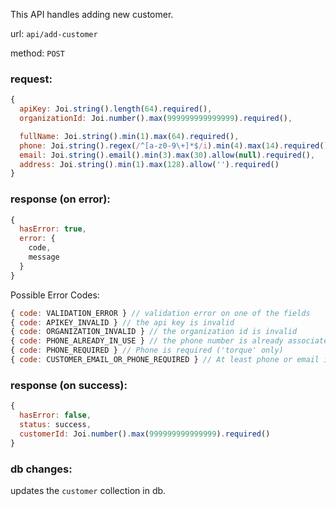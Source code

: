This API handles adding new customer.

url: `api/add-customer`

method: `POST`

### request: 
```js
{
  apiKey: Joi.string().length(64).required(),
  organizationId: Joi.number().max(999999999999999).required(),

  fullName: Joi.string().min(1).max(64).required(),
  phone: Joi.string().regex(/^[a-z0-9\+]*$/i).min(4).max(14).required(),
  email: Joi.string().email().min(3).max(30).allow(null).required(),
  address: Joi.string().min(1).max(128).allow('').required()
}
```

### response (on error):
```js
{
  hasError: true,
  error: {
    code,
    message
  }
}
```

Possible Error Codes:
```js
{ code: VALIDATION_ERROR } // validation error on one of the fields
{ code: APIKEY_INVALID } // the api key is invalid
{ code: ORGANIZATION_INVALID } // the organization id is invalid
{ code: PHONE_ALREADY_IN_USE } // the phone number is already associated with another customer
{ code: PHONE_REQUIRED } // Phone is required ('torque' only)
{ code: CUSTOMER_EMAIL_OR_PHONE_REQUIRED } // At least phone or email is required
```

### response (on success):
```js
{
  hasError: false,
  status: success,
  customerId: Joi.number().max(999999999999999).required()
}
```

### db changes:
updates the `customer` collection in db.